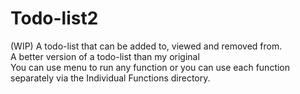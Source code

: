 # Todo-list2
(WIP) A todo-list that can be added to, viewed and removed from. <br>
A better version of a todo-list than my original  <br>
You can use menu to run any function or you can use each function separately via the Individual Functions directory.
